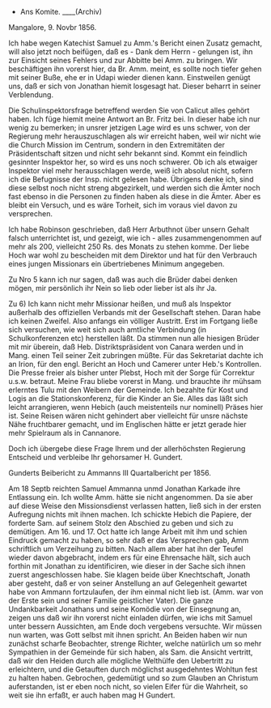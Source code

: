 + Ans Komite. ____(Archiv)

 Mangalore, 9. Novbr 1856.

Ich habe wegen Katechist Samuel zu Amm.'s Bericht einen Zusatz gemacht, will also jetzt noch beifügen, daß es - Dank dem Herrn - gelungen ist, ihn zur Einsicht seines Fehlers und zur Abbitte bei Amm. zu bringen. Wir beschäftigen ihn vorerst hier, da Br. Amm. meint, es sollte noch tiefer gehen mit seiner Buße, ehe er in Udapi wieder dienen kann. Einstweilen genügt uns, daß er sich von Jonathan hiemit losgesagt hat. Dieser beharrt in seiner Verblendung.

Die Schulinspektorsfrage betreffend werden Sie von Calicut alles gehört haben. Ich füge hiemit meine Antwort an Br. Fritz bei. In dieser habe ich nur wenig zu bemerken; in unsrer jetzigen Lage wird es uns schwer, von der Regierung mehr herauszuschlagen als wir erreicht haben, weil wir nicht wie die Church Mission im Centrum, sondern in den Extremitäten der Präsidentschaft sitzen und nicht sehr bekannt sind. Kommt ein feindlich gesinnter Inspektor her, so wird es uns noch schwerer. Ob ich als etwaiger Inspektor viel mehr herausschlagen werde, weiß ich absolut nicht, sofern ich die Befugnisse der Insp. nicht gelesen habe. Übrigens denke ich, sind diese selbst noch nicht streng abgezirkelt, und werden sich die Ämter noch fast ebenso in die Personen zu finden haben als diese in die Ämter. Aber es bleibt ein Versuch, und es wäre Torheit, sich im voraus viel davon zu versprechen.

Ich habe Robinson geschrieben, daß Herr Arbuthnot über unsern Gehalt falsch unterrichtet ist, und gezeigt, wie ich - alles zusammengenommen auf mehr als 200, vielleicht 250 Rs. des Monats zu stehen komme. Der liebe Hoch war wohl zu bescheiden mit dem Direktor und hat für den Verbrauch eines jungen Missionars ein übertriebenes Minimum angegeben.

Zu Nro 5 kann ich nur sagen, daß was auch die Brüder dabei denken mögen, mir persönlich ihr Nein so lieb oder lieber ist als ihr Ja.

Zu 6) Ich kann nicht mehr Missionar heißen, und muß als Inspektor außerhalb des offiziellen Verbands mit der Gesellschaft stehen. Daran habe ich keinen Zweifel. Also anfangs ein völliger Austritt. Erst im Fortgang ließe sich versuchen, wie weit sich auch amtliche Verbindung (in Schulkonferenzen etc) herstellen läßt. Da stimmen nun alle hiesigen Brüder mit mir überein, daß Heb. Distriktspräsident von Canara werden und in Mang. einen Teil seiner Zeit zubringen müßte. Für das Sekretariat dachte ich an Irion, für den engl. Bericht an Hoch und Camerer unter Heb.'s Kontrollen. Die Presse freier als bisher unter Plebst, Hoch mit der Sorge für Correktur u.s.w. betraut. Meine Frau bliebe vorerst in Mang. und brauchte ihr mühsam erlerntes Tulu mit den Weibern der Gemeinde. Ich bezahlte für Kost und Logis an die Stationskonferenz, für die Kinder an Sie. Alles das läßt sich leicht arrangieren, wenn Hebich (auch meistenteils nur nominell) Präses hier ist. Seine Reisen wären nicht gehindert aber vielleicht für unsre nächste Nähe fruchtbarer gemacht, und im Englischen hätte er jetzt gerade hier mehr Spielraum als in Cannanore.

Doch ich übergebe diese Frage Ihrem und der allerhöchsten Regierung Entscheid und verbleibe
 Ihr gehorsamer
 H. Gundert.



Gunderts Beibericht zu Ammanns III Quartalbericht per 1856.

Am 18 Septb reichten Samuel Ammanna unmd Jonathan Karkade ihre Entlassung ein. Ich wollte Amm. hätte sie nicht angenommen. Da sie aber auf diese Weise den Missionsdienst verlassen hatten, ließ sich in der ersten Aufregung nichts mit ihnen machen. Ich schickte Hebich die Papiere, der forderte Sam. auf seinem Stolz den Abschied zu geben und sich zu demütigen. Am 16. und 17. Oct hatte ich lange Arbeit mit ihm und schien Eindruck gemacht zu haben, so sehr daß er das Versprechen gab, Amm schriftlich um Verzeihung zu bitten. Nach allem aber hat ihn der Teufel wieder davon abgebracht, indem ers für eine Ehrensache hält, sich auch forthin mit Jonathan zu identificiren, wie dieser in der Sache sich ihnen zuerst angeschlossen habe. Sie klagen beide über Knechtschaft, Jonath aber gesteht, daß er von seiner Anstellung an auf Gelegenheit gewartet habe von Ammann fortzulaufen, der ihm einmal nicht lieb ist. (Amm. war von der Erste sein und seiner Familie geistlicher Vater). Die ganze Undankbarkeit Jonathans und seine Komödie von der Einsegnung an, zeigen uns daß wir ihn vorerst nicht einladen dürfen, wie ichs mit Samuel unter bessern Aussichten, am Ende doch vergebens versuchte. Wir müssen nun warten, was Gott selbst mit ihnen spricht. An Beiden haben wir nun zunächst scharfe Beobachter, strenge Richter, welche natürlich um so mehr Sympathien in der Gemeinde für sich haben, als Sam. die Ansicht vertritt, daß wir den Heiden durch alle mögliche Welthülfe den Uebertritt zu erleichtern, und die Getauften durch möglichst ausgedehntes Wohltun fest zu halten haben. Gebrochen, gedemütigt und so zum Glauben an Christum auferstanden, ist er eben noch nicht, so vielen Eifer für die Wahrheit, so weit sie ihn erfaßt, er auch haben mag
 H Gundert.

